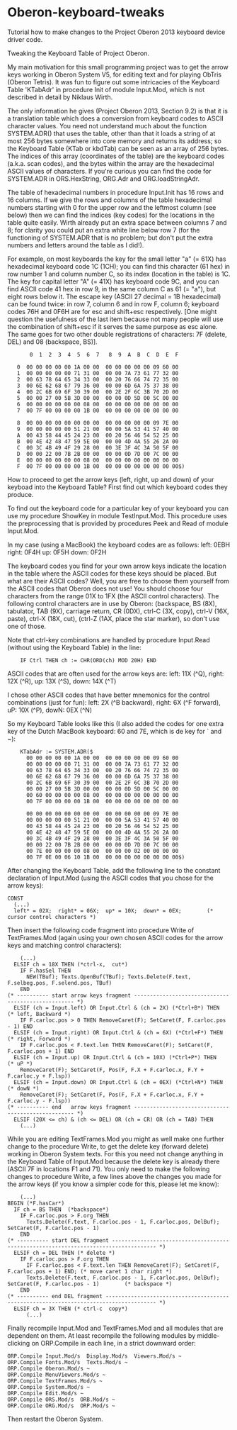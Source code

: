 # Oberon-keyboard-tweaks
Tutorial how to make changes to the Project Oberon 2013 keyboard device driver code.

Tweaking the Keyboard Table of Project Oberon.

My main motivation for this small programming project was to get the arrow keys working in Oberon System V5, for editing text and for playing ObTris (Oberon Tetris). It was fun to figure out some intricacies of the Keyboard Table 'KTabAdr' in procedure Init of module Input.Mod, which is not described in detail by Niklaus Wirth. 

The only information he gives (Project Oberon 2013, Section 9.2) is that it is a translation table which does a conversion from keyboard codes to ASCII character values. You need not understand much about the function SYSTEM.ADR() that uses the table, other than that it loads a string of at most 256 bytes somewhere into core memory and returns its address; so the Keyboard Table (KTab or kbdTab) can be seen as an array of 256 bytes. The indices of this array (coordinates of the table) are the keyboard codes (a.k.a. scan codes), and the bytes within the array are the hexadecimal ASCII values of characters. If you're curious you can find the code for SYSTEM.ADR in ORS.HexString, ORG.Adr and ORG.loadStringAdr.

The table of hexadecimal numbers in procedure Input.Init has 16 rows and 16 columns. If we give the rows and columns of the table hexadecimal numbers starting with 0 for the upper row and the leftmost column (see below) then we can find the indices (key codes) for the locations in the table quite easily. Wirth already put an extra space between columns 7 and 8; for clarity you could put an extra white line below row 7 (for the functioning of SYSTEM.ADR that is no problem; but don't put the extra numbers and letters around the table as I did!). 

For example, on most keyboards the key for the small letter "a" (= 61X) has hexadecimal keyboard code 1C (1CH); you can find this character (61 hex) in row number 1 and column number C, so its index (location in the table) is 1C. 
The key for capital letter "A" (= 41X) has keyboard code 9C, and you can find ASCII code 41 hex in row 9, in the same column C as 61 (= "a"), but eight rows below it.
The escape key (ASCII 27 decimal = 1B hexadecimal) can be found twice: in row 7, column 6 and in row F, column 6; keyboard codes 76H and 0F6H are for esc and shift+esc respectively. [One might question the usefulness of the last item because not many people will use the combination of shift+esc if it serves the same purpose as esc alone. The same goes for two other double registrations of characters: 7F (delete, DEL) and 08 (backspace, BS)]. 
```
       0  1  2  3  4  5  6  7   8  9  A  B  C  D  E  F

   0  00 00 00 00 00 1A 00 00  00 00 00 00 00 09 60 00
   1  00 00 00 00 00 71 31 00  00 00 7A 73 61 77 32 00
   2  00 63 78 64 65 34 33 00  00 20 76 66 74 72 35 00
   3  00 6E 62 68 67 79 36 00  00 00 6D 6A 75 37 38 00
   4  00 2C 6B 69 6F 30 39 00  00 2E 2F 6C 3B 70 2D 00
   5  00 00 27 00 5B 3D 00 00  00 00 0D 5D 00 5C 00 00
   6  00 00 00 00 00 00 08 00  00 00 00 00 00 00 00 00
   7  00 7F 00 00 00 00 1B 00  00 00 00 00 00 00 00 00

   8  00 00 00 00 00 00 00 00  00 00 00 00 00 09 7E 00
   9  00 00 00 00 00 51 21 00  00 00 5A 53 41 57 40 00
   A  00 43 58 44 45 24 23 00  00 20 56 46 54 52 25 00
   B  00 4E 42 48 47 59 5E 00  00 00 4D 4A 55 26 2A 00
   C  00 3C 4B 49 4F 29 28 00  00 3E 3F 4C 3A 50 5F 00
   D  00 00 22 00 7B 2B 00 00  00 00 0D 7D 00 7C 00 00
   E  00 00 00 00 00 00 08 00  00 00 00 00 00 00 00 00
   F  00 7F 00 00 00 00 1B 00  00 00 00 00 00 00 00 00$)
```

How to proceed to get the arrow keys (left, right, up and down) of your keyboad into the Keyboard Table?
First find out which keyboard codes they produce.

To find out the keyboard code for a particular key of your keyboard you can use my procedure ShowKey in module TestInput.Mod. This procedure uses the preprocessing that is provided by procedures Peek and Read of module Input.Mod.

In my case (using a MacBook) the keyboard codes are as follows:
left: 0EBH    right: 0F4H    up: 0F5H    down: 0F2H

The keyboard codes you find for your own arrow keys indicate the location in the table where the ASCII codes for these keys should be placed. But what are their ASCII codes? Well, you are free to choose them yourself from the ASCII codes that Oberon does not use! You should choose four characters from the range 01X to 1FX (the ASCII control characters). The following control characters are in use by Oberon: (backspace, BS (8X), tabulator, TAB (9X), carriage return, CR (0DX), ctrl-C (3X, copy), ctrl-V (16X, paste), ctrl-X (18X, cut), (ctrl-Z (1AX, place the star marker), so don't use one of those. 

Note that ctrl-key combinations are handled by procedure Input.Read (without using the Keyboard Table) in the line:
```
    IF Ctrl THEN ch := CHR(ORD(ch) MOD 20H) END
```
ASCII codes that are often used for the arrow keys are:
left: 11X (^Q),  right: 12X (^R),   up: 13X (^S),   down: 14X (^T)

I chose other ASCII codes that have better mnemonics for the control combinations (just for fun): 
left: 2X (^B backward), right: 6X (^F forward), uP: 10X (^P), dowN: 0EX (^N)

So my Keyboard Table looks like this (I also added the codes for one extra key of the Dutch MacBook keyboard: 60 and 7E, which is de key for ` and ~):
```
    KTabAdr := SYSTEM.ADR($
      00 00 00 00 00 1A 00 00  00 00 00 00 00 09 60 00
      00 00 00 00 00 71 31 00  00 00 7A 73 61 77 32 00
      00 63 78 64 65 34 33 00  00 20 76 66 74 72 35 00
      00 6E 62 68 67 79 36 00  00 00 6D 6A 75 37 38 00
      00 2C 6B 69 6F 30 39 00  00 2E 2F 6C 3B 70 2D 00
      00 00 27 00 5B 3D 00 00  00 00 0D 5D 00 5C 00 00
      00 60 00 00 00 00 08 00  00 00 00 00 00 00 00 00
      00 7F 00 00 00 00 1B 00  00 00 00 00 00 00 00 00

      00 00 00 00 00 00 00 00  00 00 00 00 00 09 7E 00
      00 00 00 00 00 51 21 00  00 00 5A 53 41 57 40 00
      00 43 58 44 45 24 23 00  00 20 56 46 54 52 25 00
      00 4E 42 48 47 59 5E 00  00 00 4D 4A 55 26 2A 00
      00 3C 4B 49 4F 29 28 00  00 3E 3F 4C 3A 50 5F 00
      00 00 22 00 7B 2B 00 00  00 00 0D 7D 00 7C 00 00
      00 7E 00 00 00 00 08 00  00 00 00 02 00 00 00 00
      00 7F 0E 00 06 10 1B 00  00 00 00 00 00 00 00 00$)
```

After changing the Keyboard Table, add the following line to the constant declaration of Input.Mod (using the ASCII codes that you chose for the arrow keys):
```
CONST
  (...)
  left* = 02X;  right* = 06X;  up* = 10X;  down* = 0EX;        (* cursor control characters *)
```

Then insert the following code fragment into procedure Write of TextFrames.Mod (again using your own chosen ASCII codes for the arrow keys and matching control characters): 
```
    (...)
  ELSIF ch = 18X THEN (*ctrl-x,  cut*)
    IF F.hasSel THEN
      NEW(TBuf); Texts.OpenBuf(TBuf); Texts.Delete(F.text, F.selbeg.pos, F.selend.pos, TBuf)
    END
(* ---------- start arrow keys fragment --------------------------------------------------- *)
  ELSIF (ch = Input.left) OR Input.Ctrl & (ch = 2X) (*Ctrl+B*) THEN       (* left, Backward *)
    IF F.carloc.pos > 0 THEN RemoveCaret(F); SetCaret(F, F.carloc.pos - 1) END
  ELSIF (ch = Input.right) OR Input.Ctrl & (ch = 6X) (*Ctrl+F*) THEN      (* right, Forward *)
    IF F.carloc.pos < F.text.len THEN RemoveCaret(F); SetCaret(F, F.carloc.pos + 1) END
  ELSIF (ch = Input.up) OR Input.Ctrl & (ch = 10X) (*Ctrl+P*) THEN                    (* uP *)
    RemoveCaret(F); SetCaret(F, Pos(F, F.X + F.carloc.x, F.Y + F.carloc.y + F.lsp))
  ELSIF (ch = Input.down) OR Input.Ctrl & (ch = 0EX) (*Ctrl+N*) THEN                (* dowN *)
    RemoveCaret(F); SetCaret(F, Pos(F, F.X + F.carloc.x, F.Y + F.carloc.y - F.lsp))		
(* ---------- end   arrow keys fragment --------------------------------------------------- *)
  ELSIF (20X <= ch) & (ch <= DEL) OR (ch = CR) OR (ch = TAB) THEN
    (...)
```
While you are editing TextFrames.Mod you might as well make one further change to the procedure Write, to get the delete key (forward delete) working in Oberon System texts. For this you need not change anything in the Keyboard Table of Input.Mod because the delete key is already there (ASCII 7F in locations F1 and 71). You only need to make the following changes to procedure Write, a few lines above the changes you made for the arrow keys (if you know a simpler code for this, please let me know):
```
    (...)
BEGIN (*F.hasCar*)
  IF ch = BS THEN  (*backspace*)
    IF F.carloc.pos > F.org THEN
      Texts.Delete(F.text, F.carloc.pos - 1, F.carloc.pos, DelBuf); SetCaret(F, F.carloc.pos - 1)
    END
(* ---------- start DEL fragment ------------------------------------------------------------------------------------ *)
  ELSIF ch = DEL THEN (* delete *)
    IF F.carloc.pos > F.org THEN 
      IF F.carloc.pos < F.text.len THEN RemoveCaret(F); SetCaret(F, F.carloc.pos + 1) END; (* move caret 1 char right *)
      Texts.Delete(F.text, F.carloc.pos - 1, F.carloc.pos, DelBuf); SetCaret(F, F.carloc.pos - 1)        (* backspace *)
    END		
(* ---------- end DEL fragment -------------------------------------------------------------------------------------- *)
  ELSIF ch = 3X THEN (* ctrl-c  copy*)
      (...)
```

Finally recompile Input.Mod and TextFrames.Mod and all modules that are dependent on them. 
At least recompile the following modules by middle-clicking on ORP.Compile in each line, in a strict downward order:
```
ORP.Compile Input.Mod/s  Display.Mod/s  Viewers.Mod/s ~
ORP.Compile Fonts.Mod/s  Texts.Mod/s ~
ORP.Compile Oberon.Mod/s ~
ORP.Compile MenuViewers.Mod/s ~
ORP.Compile TextFrames.Mod/s ~
ORP.Compile System.Mod/s ~
ORP.Compile Edit.Mod/s ~
ORP.Compile ORS.Mod/s  ORB.Mod/s ~
ORP.Compile ORG.Mod/s  ORP.Mod/s ~
```
Then restart the Oberon System.

